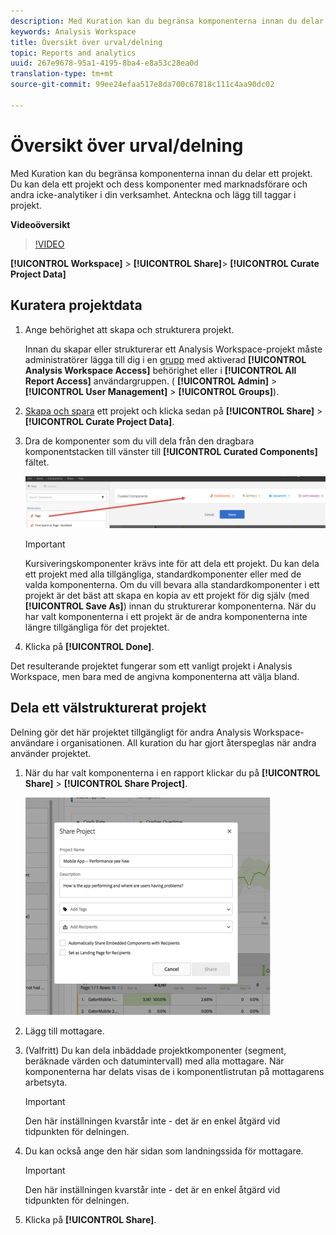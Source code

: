```yaml
---
description: Med Kuration kan du begränsa komponenterna innan du delar ett projekt. Du kan dela ett projekt och dess komponenter med marknadsförare och andra icke-analytiker i din verksamhet. Anteckna och lägg till taggar i projekt.
keywords: Analysis Workspace
title: Översikt över urval/delning
topic: Reports and analytics
uuid: 267e9678-95a1-4195-8ba4-e8a53c28ea0d
translation-type: tm+mt
source-git-commit: 99ee24efaa517e8da700c67818c111c4aa90dc02

---
```



# Översikt över urval/delning

Med Kuration kan du begränsa komponenterna innan du delar ett projekt. Du kan dela ett projekt och dess komponenter med marknadsförare och andra icke-analytiker i din verksamhet. Anteckna och lägg till taggar i projekt.

**Videoöversikt**

>[!VIDEO](https://www.youtube.com/watch?v=LJJRskdmlOg&index=79&t=0s&list=PL2tCx83mn7GuNnQdYGOtlyCu0V5mEZ8sS)

**[!UICONTROL Workspace]** > **[!UICONTROL Share]**> **[!UICONTROL Curate Project Data]**

## Kuratera projektdata

1. Ange behörighet att skapa och strukturera projekt.

   Innan du skapar eller strukturerar ett Analysis Workspace-projekt måste administratörer lägga till dig i en [grupp](https://marketing.adobe.com/resources/help/en_US/reference/groups.html) med aktiverad **[!UICONTROL Analysis Workspace Access]** behörighet eller i **[!UICONTROL All Report Access]** användargruppen. ( **[!UICONTROL Admin]** > **[!UICONTROL User Management]** > **[!UICONTROL Groups]**).

1. [Skapa och spara](/help/analyze/analysis-workspace/build-workspace-project/t-freeform-project.md) ett projekt och klicka sedan på **[!UICONTROL Share]** > **[!UICONTROL Curate Project Data]**.
1. Dra de komponenter som du vill dela från den dragbara komponentstacken till vänster till **[!UICONTROL Curated Components]** fältet.

   ![](assets/curated-components.png)

   >[!IMPORTANT]
   >
   >Kursiveringskomponenter krävs inte för att dela ett projekt. Du kan dela ett projekt med alla tillgängliga, standardkomponenter eller med de valda komponenterna. Om du vill bevara alla standardkomponenter i ett projekt är det bäst att skapa en kopia av ett projekt för dig själv (med **[!UICONTROL Save As]**) innan du strukturerar komponenterna. När du har valt komponenterna i ett projekt är de andra komponenterna inte längre tillgängliga för det projektet.

1. Klicka på **[!UICONTROL Done]**.

Det resulterande projektet fungerar som ett vanligt projekt i Analysis Workspace, men bara med de angivna komponenterna att välja bland.

## Dela ett välstrukturerat projekt

Delning gör det här projektet tillgängligt för andra Analysis Workspace-användare i organisationen. All kuration du har gjort återspeglas när andra använder projektet.

1. När du har valt komponenterna i en rapport klickar du på **[!UICONTROL Share]** > **[!UICONTROL Share Project]**.

   ![](assets/share_component.png)

1. Lägg till mottagare.
1. (Valfritt) Du kan dela inbäddade projektkomponenter (segment, beräknade värden och datumintervall) med alla mottagare. När komponenterna har delats visas de i komponentlistrutan på mottagarens arbetsyta.

   >[!IMPORTANT]
   >
   >Den här inställningen kvarstår inte - det är en enkel åtgärd vid tidpunkten för delningen.

1. Du kan också ange den här sidan som landningssida för mottagare.

   >[!IMPORTANT]
   >
   >Den här inställningen kvarstår inte - det är en enkel åtgärd vid tidpunkten för delningen.

1. Klicka på **[!UICONTROL Share]**.

<!-- 

<p> <b>Annotate and tag a project</b> </p> 
<p>An alternative way to collaborate on a project is to use the Information panel. This panel will be re-introduced in an upcoming release. </p> 
<p> </p> 
<ul id="ul_EFD045FD9F3B4BF8A70637B00EE0BC9C"> 
 <li id="li_EC6C5EAF9C234E76BDA7FF0226B82083">Tag reports for sharing. </li> 
 <li id="li_CF6A438C55F847F8890F8CB674CAA4F7">Specify the recipient (filter by permission group or user name), the storage folder. In-product notifications let users know that they have a shared report waiting. </li> 
 <li id="li_C8E088DA43024277908705CB0F3A142A">Write messages or report descriptions for recipients. </li> 
 <li id="li_342EB4758C344B859757E23691068FA3"> Select the dimensions, metrics, and segments to recommend to a non-analyst colleague, who can view the report you are curating and sharing. Curating the component gives the recipient access to those components, based on their permission settings. </li> 
 <li id="li_6487500F9315481599B7F3897998879F"> Add suggested items to a previously configured report. These new items exist as recommended selectable options. </li> 
</ul>

 -->

